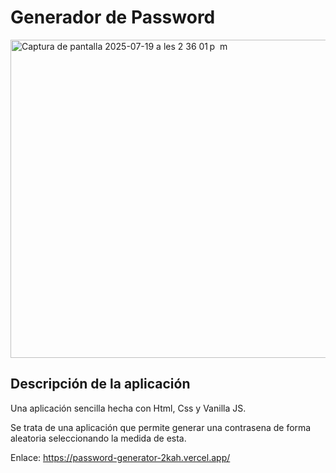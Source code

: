 # Generador de Password

<img width="650" height="509" alt="Captura de pantalla 2025-07-19 a les 2 36 01 p  m" src="https://github.com/user-attachments/assets/fcae132b-6ac9-4154-aa0b-b5d0cd1d3ae9" />

## Descripción de la aplicación

Una aplicación sencilla hecha con Html, Css y Vanilla JS.

Se trata de una aplicación que permite generar una contrasena de forma aleatoria seleccionando la medida de esta.

Enlace: https://password-generator-2kah.vercel.app/


